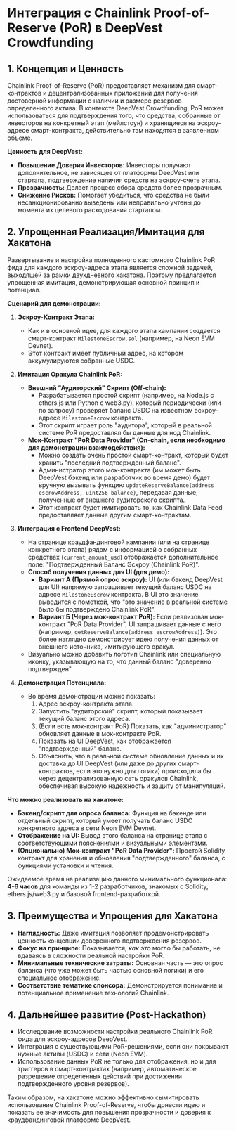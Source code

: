 # Интеграция с Chainlink Proof-of-Reserve (PoR) в DeepVest Crowdfunding

## 1. Концепция и Ценность

Chainlink Proof-of-Reserve (PoR) предоставляет механизм для смарт-контрактов и децентрализованных приложений для получения достоверной информации о наличии и размере резервов определенного актива. В контексте DeepVest Crowdfunding, PoR может использоваться для подтверждения того, что средства, собранные от инвесторов на конкретный этап (мейлстоун) и хранящиеся на эскроу-адресе смарт-контракта, действительно там находятся в заявленном объеме.

**Ценность для DeepVest:**

- **Повышение Доверия Инвесторов:** Инвесторы получают дополнительное, не зависящее от платформы DeepVest или стартапа, подтверждение наличия средств на эскроу-счете этапа.
- **Прозрачность:** Делает процесс сбора средств более прозрачным.
- **Снижение Рисков:** Помогает убедиться, что средства не были несанкционированно выведены или неправильно учтены до момента их целевого расходования стартапом.

## 2. Упрощенная Реализация/Имитация для Хакатона

Развертывание и настройка полноценного кастомного Chainlink PoR фида для каждого эскроу-адреса этапа является сложной задачей, выходящей за рамки двухдневного хакатона. Поэтому предлагается упрощенная имитация, демонстрирующая основной принцип и потенциал.

**Сценарий для демонстрации:**

1.  **Эскроу-Контракт Этапа:**

    - Как и в основной идее, для каждого этапа кампании создается смарт-контракт `MilestoneEscrow.sol` (например, на Neon EVM Devnet).
    - Этот контракт имеет публичный адрес, на котором аккумулируются собранные USDC.

2.  **Имитация Оракула Chainlink PoR:**

    - **Внешний "Аудиторский" Скрипт (Off-chain):**
      - Разрабатывается простой скрипт (например, на Node.js с ethers.js или Python с web3.py), который периодически (или по запросу) проверяет баланс USDC на известном эскроу-адресе `MilestoneEscrow` контракта.
      - Этот скрипт играет роль "аудитора", который в реальной системе PoR предоставлял бы данные для нод Chainlink.
    - **Мок-Контракт "PoR Data Provider" (On-chain, если необходимо для демонстрации взаимодействия):**
      - Можно создать очень простой смарт-контракт, который будет хранить "последний подтвержденный баланс".
      - Администратор этого мок-контракта (им может быть DeepVest бэкенд или разработчик во время демо) будет вручную вызывать функцию `updateReserveBalance(address escrowAddress, uint256 balance)`, передавая данные, полученные от внешнего аудиторского скрипта.
      - Этот контракт будет имитировать то, как Chainlink Data Feed предоставляет данные другим смарт-контрактам.

3.  **Интеграция с Frontend DeepVest:**

    - На странице краудфандинговой кампании (или на странице конкретного этапа) рядом с информацией о собранных средствах (`current_amount_usd`) отображается дополнительное поле: "Подтвержденный Баланс Эскроу (Chainlink PoR)".
    - **Способ получения данных для UI (для демо):**
      - **Вариант А (Прямой опрос эскроу):** UI (или бэкенд DeepVest для UI) напрямую запрашивает текущий баланс USDC на адресе `MilestoneEscrow` контракта. В UI это значение выводится с пометкой, что "это значение в реальной системе было бы подтверждено Chainlink PoR".
      - **Вариант Б (Через мок-контракт PoR):** Если реализован мок-контракт "PoR Data Provider", UI запрашивает данные с него (например, `getReserveBalance(address escrowAddress)`). Это более наглядно демонстрирует идею получения данных от внешнего источника, имитирующего оракул.
    - Визуально можно добавить логотип Chainlink или специальную иконку, указывающую на то, что данный баланс "доверенно подтвержден".

4.  **Демонстрация Потенциала:**
    - Во время демонстрации можно показать:
      1.  Адрес эскроу-контракта этапа.
      2.  Запустить "аудиторский" скрипт, который показывает текущий баланс этого адреса.
      3.  (Если есть мок-контракт PoR) Показать, как "администратор" обновляет данные в мок-контракте PoR.
      4.  Показать на UI DeepVest, как отображается "подтвержденный" баланс.
      5.  Объяснить, что в реальной системе обновление данных и их доставка до UI DeepVest (или даже до других смарт-контрактов, если это нужно для логики) происходила бы через децентрализованную сеть оракулов Chainlink, обеспечивая высокую надежность и защиту от манипуляций.

**Что можно реализовать на хакатоне:**

- **Бэкенд/скрипт для опроса баланса:** Функция на бэкенде или отдельный скрипт, который умеет получать баланс USDC конкретного адреса в сети Neon EVM Devnet.
- **Отображение на UI:** Вывод этого баланса на странице этапа с соответствующими пояснениями и визуальными элементами.
- **(Опционально) Мок-контракт "PoR Data Provider":** Простой Solidity контракт для хранения и обновления "подтвержденного" баланса, с функциями установки и чтения.

Ожидаемое время на реализацию данного минимального функционала: **4-6 часов** для команды из 1-2 разработчиков, знакомых с Solidity, ethers.js/web3.py и базовой frontend-разработкой.

## 3. Преимущества и Упрощения для Хакатона

- **Наглядность:** Даже имитация позволяет продемонстрировать ценность концепции доверенного подтверждения резервов.
- **Фокус на принципе:** Показывается, _как_ это могло бы работать, не вдаваясь в сложности реальной настройки PoR.
- **Минимальные технические затраты:** Основная часть — это опрос баланса (что уже может быть частью основной логики) и его специальное отображение.
- **Соответствие тематике спонсора:** Демонстрируется понимание и потенциальное применение технологий Chainlink.

## 4. Дальнейшее развитие (Post-Hackathon)

- Исследование возможности настройки реального Chainlink PoR фида для эскроу-адресов DeepVest.
- Интеграция с существующими PoR-решениями, если они покрывают нужные активы (USDC) и сети (Neon EVM).
- Использование данных PoR не только для отображения, но и для триггеров в смарт-контрактах (например, автоматическое разрешение определенных действий при достижении подтвержденного уровня резервов).

Таким образом, на хакатоне можно эффективно сымитировать использование Chainlink Proof-of-Reserve, чтобы донести идею и показать ее значимость для повышения прозрачности и доверия к краудфандинговой платформе DeepVest.
